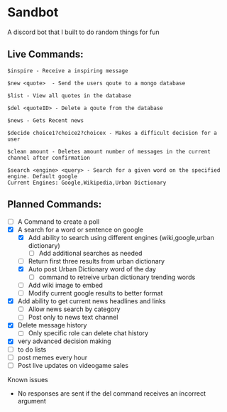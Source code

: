 # Sandbot
A discord bot that I built to do random things for fun

## Live Commands:
```
$inspire - Receive a inspiring message
    
$new <quote>  - Send the users qoute to a mongo database
    
$list - View all quotes in the database 
    
$del <quoteID> - Delete a qoute from the database 

$news - Gets Recent news

$decide choice1?choice2?choicex - Makes a difficult decision for a user

$clean amount - Deletes amount number of messages in the current channel after confirmation  

$search <engine> <query> - Search for a given word on the specified engine. Default google
Current Engines: Google,Wikipedia,Urban Dictionary

```

  
  ## Planned Commands: 
  
  
- [ ] A Command to create a poll
- [X] A search for a word or sentence on google
  - [X] Add ability to search using different engines (wiki,google,urban dictionary)
    - [ ] Add additional searches as needed
  - [ ] Return first three results from urban dictionary 
  - [X] Auto post Urban Dictionary word of the day
    -[ ] command to retreive urban dictionary trending words
  - [ ] Add wiki image to embed
  - [ ] Modify current google results to better format
- [X] Add ability to get current news headlines and links 
  - [ ] Allow news search by category 
  - [ ] Post only to news text channel
- [X] Delete message history
  - [ ] Only specific role can delete chat history
- [X] very advanced decision making
- [ ] to do lists
- [ ] post memes every hour
- [ ] Post live updates on videogame sales 

Known issues

- No responses are sent if the del command receives an incorrect argument